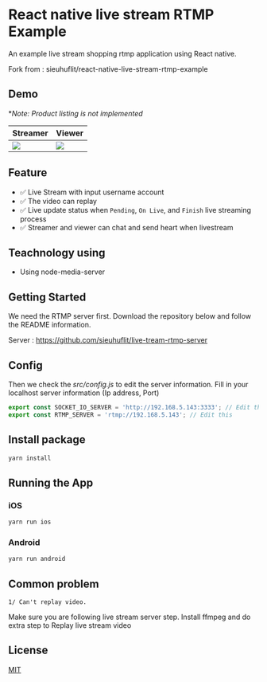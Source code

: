 # React native live stream RTMP Example

An example live stream shopping rtmp application using React native.

Fork from : sieuhuflit/react-native-live-stream-rtmp-example 

## Demo

**Note: Product listing is not implemented*

| Streamer                                                                                                                  | Viewer                                                                                                                  |
| ------------------------------------------------------------------------------------------------------------------------- | ----------------------------------------------------------------------------------------------------------------------- |
| <img src="https://raw.githubusercontent.com/sieuhuflit/react-native-live-stream-rtmp-example/master/demo/streamer.gif" /> | <img src="https://raw.githubusercontent.com/sieuhuflit/react-native-live-stream-rtmp-example/master/demo/viewer.gif" /> |

## Feature

- ✅ Live Stream with input username account
- ✅ The video can replay
- ✅ Live update status when `Pending`, `On Live`, and `Finish` live streaming process
- ✅ Streamer and viewer can chat and send heart when livestream

## Teachnology using

- Using node-media-server

## Getting Started

We need the RTMP server first. Download the repository below and follow the README information.

Server : https://github.com/sieuhuflit/live-tream-rtmp-server

## Config

Then we check the _src/config.js_ to edit the server information. Fill in your localhost server information (Ip address, Port)

```js
export const SOCKET_IO_SERVER = 'http://192.168.5.143:3333'; // Edit this
export const RTMP_SERVER = 'rtmp://192.168.5.143'; // Edit this
```

## Install package

```bash
yarn install
```

## Running the App

### iOS

```bash
yarn run ios
```

### Android

```bash
yarn run android
```

## Common problem

`1/ Can't replay video.`

Make sure you are following live stream server step.
Install ffmpeg and do extra step to Replay live stream video

## License

[MIT](https://choosealicense.com/licenses/mit/)
